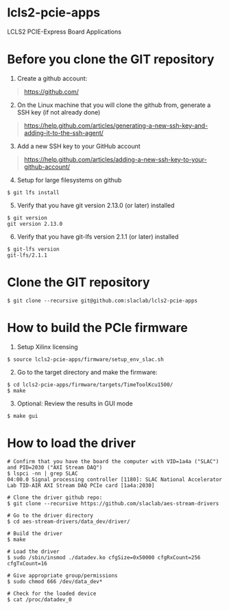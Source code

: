 # lcls2-pcie-apps

LCLS2 PCIE-Express Board Applications

<!--- ######################################################## -->

# Before you clone the GIT repository

1) Create a github account:
> https://github.com/

2) On the Linux machine that you will clone the github from, generate a SSH key (if not already done)
> https://help.github.com/articles/generating-a-new-ssh-key-and-adding-it-to-the-ssh-agent/

3) Add a new SSH key to your GitHub account
> https://help.github.com/articles/adding-a-new-ssh-key-to-your-github-account/

4) Setup for large filesystems on github

```
$ git lfs install
```

5) Verify that you have git version 2.13.0 (or later) installed 

```
$ git version
git version 2.13.0
```

6) Verify that you have git-lfs version 2.1.1 (or later) installed 

```
$ git-lfs version
git-lfs/2.1.1
```

# Clone the GIT repository

```
$ git clone --recursive git@github.com:slaclab/lcls2-pcie-apps
```

<!--- ######################################################## -->

# How to build the PCIe firmware

1) Setup Xilinx licensing
```
$ source lcls2-pcie-apps/firmware/setup_env_slac.sh
```

2) Go to the target directory and make the firmware:
```
$ cd lcls2-pcie-apps/firmware/targets/TimeToolKcu1500/
$ make
```

3) Optional: Review the results in GUI mode
```
$ make gui
```

<!--- ######################################################## -->

# How to load the driver

```
# Confirm that you have the board the computer with VID=1a4a ("SLAC") and PID=2030 ("AXI Stream DAQ")
$ lspci -nn | grep SLAC
04:00.0 Signal processing controller [1180]: SLAC National Accelerator Lab TID-AIR AXI Stream DAQ PCIe card [1a4a:2030]

# Clone the driver github repo:
$ git clone --recursive https://github.com/slaclab/aes-stream-drivers

# Go to the driver directory
$ cd aes-stream-drivers/data_dev/driver/

# Build the driver
$ make

# Load the driver
$ sudo /sbin/insmod ./datadev.ko cfgSize=0x50000 cfgRxCount=256 cfgTxCount=16

# Give appropriate group/permissions
$ sudo chmod 666 /dev/data_dev*

# Check for the loaded device
$ cat /proc/datadev_0

```

<!--- ######################################################## -->
